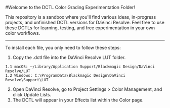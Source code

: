 #Welcome to the DCTL Color Grading Experimentation Folder!

This repository is a sandbox where you'll find various ideas, in-progress projects, and unfinished DCTL versions for DaVinci Resolve. Feel free to use these DCTLs for learning, testing, and free experimentation in your own color workflows.
_______________

To install each file, you only need to follow these steps:

  1. Copy the .dctl file into the DaVinci Resolve LUT folder.

    1.1 macOS: ~/Library/Application Support/Blackmagic Design/DaVinci Resolve/LUT  
    1.2 Windows: C:\ProgramData\Blackmagic Design\DaVinci Resolve\Support\LUT

  2. Open DaVinci Resolve, go to Project Settings > Color Management, and click Update Lists.
  3. The DCTL will appear in your Effects list within the Color page.
